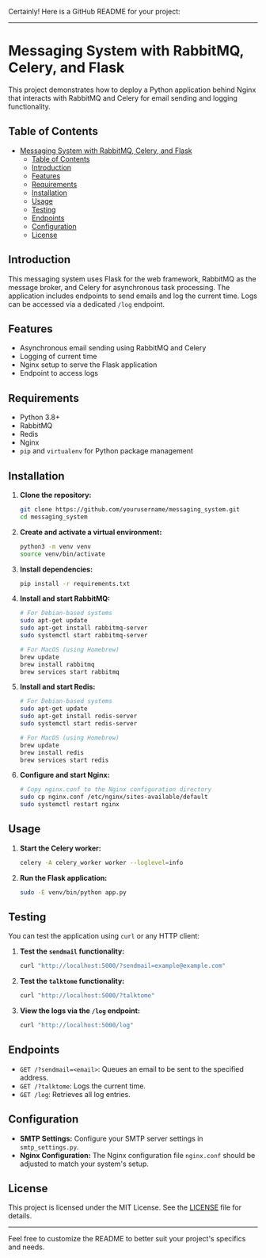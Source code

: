 Certainly! Here is a GitHub README for your project:

---

# Messaging System with RabbitMQ, Celery, and Flask

This project demonstrates how to deploy a Python application behind Nginx that interacts with RabbitMQ and Celery for email sending and logging functionality.

## Table of Contents

- [Messaging System with RabbitMQ, Celery, and Flask](#messaging-system-with-rabbitmq-celery-and-flask)
  - [Table of Contents](#table-of-contents)
  - [Introduction](#introduction)
  - [Features](#features)
  - [Requirements](#requirements)
  - [Installation](#installation)
  - [Usage](#usage)
  - [Testing](#testing)
  - [Endpoints](#endpoints)
  - [Configuration](#configuration)
  - [License](#license)

## Introduction

This messaging system uses Flask for the web framework, RabbitMQ as the message broker, and Celery for asynchronous task processing. The application includes endpoints to send emails and log the current time. Logs can be accessed via a dedicated `/log` endpoint.

## Features

- Asynchronous email sending using RabbitMQ and Celery
- Logging of current time
- Nginx setup to serve the Flask application
- Endpoint to access logs

## Requirements

- Python 3.8+
- RabbitMQ
- Redis
- Nginx
- `pip` and `virtualenv` for Python package management

## Installation

1. **Clone the repository:**
    ```sh
    git clone https://github.com/yourusername/messaging_system.git
    cd messaging_system
    ```

2. **Create and activate a virtual environment:**
    ```sh
    python3 -m venv venv
    source venv/bin/activate
    ```

3. **Install dependencies:**
    ```sh
    pip install -r requirements.txt
    ```

4. **Install and start RabbitMQ:**
    ```sh
    # For Debian-based systems
    sudo apt-get update
    sudo apt-get install rabbitmq-server
    sudo systemctl start rabbitmq-server

    # For MacOS (using Homebrew)
    brew update
    brew install rabbitmq
    brew services start rabbitmq
    ```

5. **Install and start Redis:**
    ```sh
    # For Debian-based systems
    sudo apt-get update
    sudo apt-get install redis-server
    sudo systemctl start redis-server

    # For MacOS (using Homebrew)
    brew update
    brew install redis
    brew services start redis
    ```

6. **Configure and start Nginx:**
    ```sh
    # Copy nginx.conf to the Nginx configuration directory
    sudo cp nginx.conf /etc/nginx/sites-available/default
    sudo systemctl restart nginx
    ```

## Usage

1. **Start the Celery worker:**
    ```sh
    celery -A celery_worker worker --loglevel=info
    ```

2. **Run the Flask application:**
    ```sh
    sudo -E venv/bin/python app.py
    ```

## Testing

You can test the application using `curl` or any HTTP client:

1. **Test the `sendmail` functionality:**
    ```sh
    curl "http://localhost:5000/?sendmail=example@example.com"
    ```

2. **Test the `talktome` functionality:**
    ```sh
    curl "http://localhost:5000/?talktome"
    ```

3. **View the logs via the `/log` endpoint:**
    ```sh
    curl "http://localhost:5000/log"
    ```

## Endpoints

- `GET /?sendmail=<email>`: Queues an email to be sent to the specified address.
- `GET /?talktome`: Logs the current time.
- `GET /log`: Retrieves all log entries.

## Configuration

- **SMTP Settings:** Configure your SMTP server settings in `smtp_settings.py`.
- **Nginx Configuration:** The Nginx configuration file `nginx.conf` should be adjusted to match your system's setup.

## License

This project is licensed under the MIT License. See the [LICENSE](LICENSE) file for details.

---

Feel free to customize the README to better suit your project's specifics and needs.